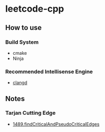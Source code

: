 # leetcode-cpp

## How to use

### Build System

* cmake
* Ninja

### Recommended Intellisense Engine

* [clangd](https://clangd.llvm.org)

## Notes

### Tarjan Cutting Edge
* [1489.findCriticalAndPseudoCriticalEdges](docs/1489.findCriticalAndPseudoCriticalEdges.md#top)